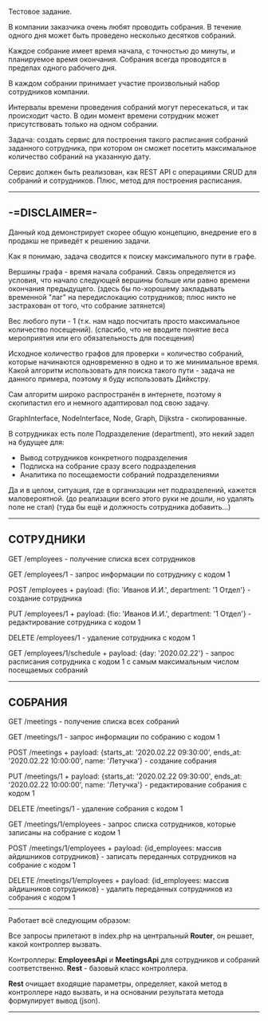 Тестовое задание.

В компании заказчика очень любят проводить собрания. В течение одного дня может быть проведено несколько десятков собраний.

Каждое собрание имеет время начала, с точностью до минуты, и планируемое время окончания. Собрания всегда проводятся в 
пределах одного рабочего дня.

В каждом собрании принимает участие произвольный набор сотрудников компании.

Интервалы времени проведения собраний могут пересекаться, и так происходит часто. В один момент времени сотрудник может 
присутствовать только на одном собрании.

Задача: создать сервис для построения такого расписания собраний заданного сотрудника, при котором он сможет посетить 
максимальное количество собраний на указанную дату.

Сервис должен быть реализован, как REST API с операциями CRUD для собраний и сотрудников. Плюс, метод для построения расписания.

-----------------------------------------------------------------
-=DISCLAIMER=-
-----------------------------------------------------------------

Данный код демонстрирует скорее общую концепцию, внедрение его в продакш не приведёт к решению задачи.

Как я понимаю, задача сводится к поиску максимального пути в графе.

Вершины графа - время начала собраний. Связь определяется из условия, что начало следующей вершины больше или равно времени окончания предыдущего.
(здесь бы по-хорошему закладывать временной "лаг" на передислокацию сотрудников; плюс никто не застрахован от того, что собрание затянется)

Вес любого пути - 1 (т.к. нам надо посчитать просто максимальное количество посещений).
(спасибо, что не вводите понятие веса мероприятия или его обязательность для посещения)

Исходное количество графов для проверки = количество собраний, которые начинаются одновременно в одно и то же минимальное время.
Какой алгоритм использовать для поиска такого пути - задача не данного примера, поэтому я буду использовать Дийкстру.

Сам алгоритм широко распространён в интернете, поэтому я скопипастил его и немного адаптировал под свою задачу.

GraphInterface, NodeInterface, Node, Graph, Dijkstra - скопированные.

В сотрудниках есть поле Подразделение (department), это некий задел на будущее для:
- Вывод сотрудников конкретного подразделения
- Подписка на собрание сразу всего подразделения
- Аналитика по посещаемости собраний подразделениями

Да и в целом, ситуация, где в организации нет подразделений, кажется маловероятной.
(до реализации всего этого руки не дошли, но удалять поле не стал)
(туда бы ещё и должность сотрудника добавить...)


-----------------------------------------------------------------
СОТРУДНИКИ
-----------------------------------------------------------------

GET /employees - получение списка всех сотрудников

GET /employees/1 - запрос информации по сотруднику с кодом 1

POST /employees + payload: {fio: 'Иванов И.И.', department: '1 Отдел'} - создание сотрудника

PUT /employees/1 + payload: {fio: 'Иванов И.И.', department: '1 Отдел'} - редактирование сотрудника с кодом 1

DELETE /employees/1 - удаление сотрудника с кодом 1

GET /employees/1/schedule + payload: {day: '2020.02.22'} - запрос расписания сотрудника с кодом 1 с самым максимальным числом посещаемых собраний


-----------------------------------------------------------------
СОБРАНИЯ
-----------------------------------------------------------------

GET /meetings - получение списка всех собраний

GET /meetings/1 - запрос информации по собранию с кодом 1

POST /meetings + payload: {starts_at: '2020.02.22 09:30:00', ends_at: '2020.02.22 10:00:00', name: 'Летучка'} - создание собрания

PUT /meetings/1 + payload: {starts_at: '2020.02.22 09:30:00', ends_at: '2020.02.22 10:00:00', name: 'Летучка'} - редактирование собрания с кодом 1

DELETE /meetings/1 - удаление собрания с кодом 1

GET /meetings/1/employees - запрос списка сотрудников, которые записаны на собрание с кодом 1

POST /meetings/1/employees + payload: {id_employees: массив айдишников сотрудников} - записать переданных сотрудников на собрание с кодом 1

DELETE /meetings/1/employees + payload: {id_employees: массив айдишников сотрудников} - удалить переданных сотрудников из собрания с кодом 1

-----------------------------------------------------------------

Работает всё следующим образом:

Все запросы прилетают в index.php на центральный <b>Router</b>, он решает, какой контроллер вызвать.

Контроллеры: <b>EmployeesApi</b> и <b>MeetingsApi</b> для сотрудников и собраний соответственно. <b>Rest</b> - базовый класс контроллера.

<b>Rest</b> очищает входящие параметры, определяет, какой метод в контроллере надо вызвать, и на основании результата метода формулирует вывод (json).

-----------------------------------------------------------------
